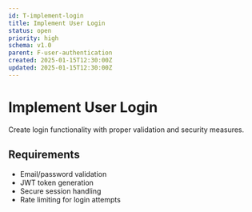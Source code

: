 ```yaml
---
id: T-implement-login
title: Implement User Login
status: open
priority: high
schema: v1.0
parent: F-user-authentication
created: 2025-01-15T12:30:00Z
updated: 2025-01-15T12:30:00Z
---
```


# Implement User Login

Create login functionality with proper validation and security measures.

## Requirements

- Email/password validation
- JWT token generation
- Secure session handling
- Rate limiting for login attempts
